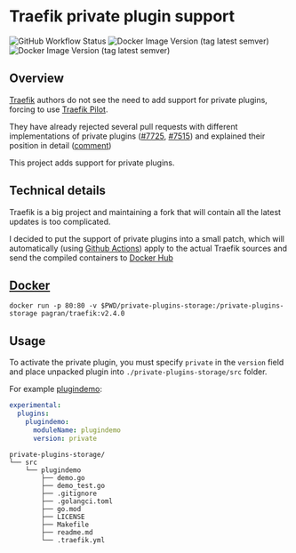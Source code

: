 # Traefik private plugin support
![GitHub Workflow Status](https://img.shields.io/github/workflow/status/PrivPlugMatt/traefik-private-plugins/Apply%20patch%20for%20specific%20branch%20or%20tag)
![Docker Image Version (tag latest semver)](https://img.shields.io/docker/v/pagran/traefik/latest)
![Docker Image Version (tag latest semver)](https://img.shields.io/docker/v/pagran/traefik/v2.4.0)


## Overview

[Traefik](https://github.com/traefik/traefik) authors do not see the need to add support for private plugins, forcing to use [Traefik Pilot](https://traefik.io/traefik-pilot/).

They have already rejected several pull requests with different implementations of private plugins ([#7725](https://github.com/traefik/traefik/pull/7725), [#7515](https://github.com/traefik/traefik/pull/7515)) and explained their position in detail ([comment](https://github.com/traefik/traefik/pull/7515#issuecomment-726133992)) 

This project adds support for private plugins.

## Technical details

Traefik is a big project and maintaining a fork that will contain all the latest updates is too complicated. 

I decided to put the support of private plugins into a small patch, which will automatically (using [Github Actions](https://github.com/PrivPlugMatt/traefik-private-plugins/actions)) apply to the actual Traefik sources and send the compiled containers to [Docker Hub](https://hub.docker.com/r/pagran/traefik)

## [Docker](https://hub.docker.com/r/pagran/traefik)

`docker run -p 80:80 -v $PWD/private-plugins-storage:/private-plugins-storage pagran/traefik:v2.4.0`

## Usage

To activate the private plugin, you must specify `private` in the `version` field and place unpacked plugin into `./private-plugins-storage/src` folder.


For example [plugindemo](https://github.com/traefik/plugindemo):

```yaml
experimental:
  plugins:
    plugindemo:
      moduleName: plugindemo
      version: private
```

```
private-plugins-storage/
└── src
    └── plugindemo
        ├── demo.go
        ├── demo_test.go
        ├── .gitignore
        ├── .golangci.toml
        ├── go.mod
        ├── LICENSE
        ├── Makefile
        ├── readme.md
        └── .traefik.yml
```
